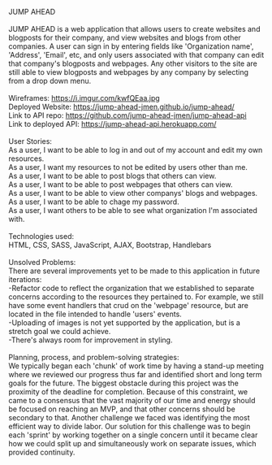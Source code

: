 JUMP AHEAD\
\
JUMP AHEAD is a web application that allows users to create websites and blogposts for their company, and view websites and blogs from other companies.  A user can sign in by entering fields like 'Organization name', 'Address', 'Email', etc, and only users associated with that company can edit that company's blogposts and webpages. Any other visitors to the site are still able to view blogposts and webpages by any company by selecting from a drop down menu.\
\
Wireframes: https://i.imgur.com/kwfQEaa.jpg \
Deployed Website: https://jump-ahead-jmen.github.io/jump-ahead/ \
Link to API repo: https://github.com/jump-ahead-jmen/jump-ahead-api \
Link to deployed API: https://jump-ahead-api.herokuapp.com/ \
\
User Stories:\
As a user, I want to be able to log in and out of my account and edit my own resources.\
As a user, I want my resources to not be edited by users other than me.\
As a user, I want to be able to post blogs that others can view.\
As a user, I want to be able to post webpages that others can view.\
As a user, I want to be able to view other companys' blogs and webpages.\
As a user, I want to be able to chage my password.\
As a user, I want others to be able to see what organization I'm associated with.\
\
Technologies used:\
HTML, CSS, SASS, JavaScript, AJAX, Bootstrap, Handlebars\
\
Unsolved Problems:\
There are several improvements yet to be made to this application in future iterations:\
-Refactor code to reflect the organization that we established to separate concerns according to the resources they pertained to. For example, we still have some event handlers that crud on the 'webpage' resource, but are located in the file intended to handle 'users' events.\
-Uploading of images is not yet supported by the application, but is a stretch goal we could achieve.\
-There's always room for improvement in styling.\
\
Planning, process, and problem-solving strategies:\
We typically began each 'chunk' of work time by having a stand-up meeting where we reviewed our progress thus far and identified short and long term goals for the future.  The biggest obstacle during this project was the proximity of the deadline for completion.  Because of this constraint, we came to a consensus that the vast majority of our time and energy should be focused on reaching an MVP, and that other concerns should be secondary to that.  Another challenge we faced was identifying the most efficient way to divide labor.  Our solution for this challenge was to begin each 'sprint' by working together on a single concern until it became clear how we could split up and simultaneously work on separate issues, which provided continuity.  
